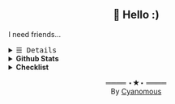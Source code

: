 <h2 align="center">👋 Hello :)</h2>

I need friends...
<br>
<!--
<a href="https://discord.gg/petEegPatJ" target="blank"><img src="https://shields.io/badge/join_my-discord-7289DA?logo=discord&style=for-the-badge" alt="discord.gg/petEegPatJ"/></a>
-->

<details>
   <summary> <samp>&#9776; Details</samp></summary>
   <p align="center">
     <br>
      <a href="https://github.com/Cyanomous?tab=repositories" target="_blank"><img alt="Code" src="https://img.shields.io/badge/-code-000000?style=flat-square&logo=Plex&logoColor=white"></a>
      <a href="https://github.com/Cyanomous?tab=repositories&language=python" target="_blank"><img alt="Python" src="https://img.shields.io/badge/-Python-3572A5?style=flat-square&logo=Python&logoColor=white"></a>
      <a href="https://github.com/Cyanomous?tab=repositories&language=javascript" target="_blank"><img alt="Javascript" src="https://img.shields.io/badge/-Javascript-f1e05a?style=flat-square&logo=Javascript&logoColor=white"></a>
      <a href="https://github.com/Cyanomous?tab=repositories&language=c%2B%2B" target="_blank"><img alt="C++" src="https://img.shields.io/badge/-C%2B%2B-f34b7d?style=flat-square&logo=C%2B%2B&logoColor=white"></a>
      <a href="https://github.com/Cyanomous?tab=repositories&language=go" target="_blank"><img alt="Go" src="https://img.shields.io/badge/-Go-375eab?style=flat-square&logo=Go&logoColor=white"></a>
      <a href="https://github.com/Cyanomous?tab=repositories&language=java" target="_blank"><img alt="Java" src="https://img.shields.io/badge/-Java-b07219?style=flat-square&logo=Java&logoColor=white"></a>
      <a href="https://github.com/Cyanomous?tab=repositories&language=html" target="_blank"><img alt="HTML" src="https://img.shields.io/badge/-HTML-E34F26?style=flat-square&logo=HTML5&logoColor=white"></a>
  <br>
  <img src="https://github-readme-stats.vercel.app/api?username=Cyanomous&show_icons=true&hide_border=true&hide=issues&title_color=5391FE&icon_color=000000&text_color=555"></img><br>
     <a href="https://github.com/Cyanomous?tab=followers" target="_blank"><img alt="Updates" src="https://img.shields.io/badge/--000000?style=flat-square&logo=RSS&logoColor=white"></a>
     <a href="https://github.com/Cyanomous" target="_blank"><img alt="Cyanomous" src="https://badges.pufler.dev/visits/cyanomous/cyanomous?logo=GitHub&label=visits&color=success&logoColor=white&style=flat-square"/></a>
     <a href="https://github.com/cyanomous/cyanomous" target="_blank"><img alt="GitHub hits" src="https://img.shields.io/github/last-commit/Cyanomous/Cyanomous?label=profile%20updated&style=flat-square"></a>
  <p align="center">
    From <a href="https://github.com/kevinjycui/kevinjycui">kevinjycui</a>
  </p>
  </samp>
  </p>
</details>

<details>
  <summary><b>Github Stats</b></summary><br/>
  <img align="center" src="https://github-readme-stats.vercel.app/api?username=Cyanomous&count_private=true&line_height=21&show_icons=true&hide_border=true&theme=radical"/>
  <img align="Left" src="https://github-readme-stats.vercel.app/api/top-langs/?username=Cyanomous&layout=compact&card_width=250&hide_border=true&theme=dracula"/>
  <p><img align="center" src="https://github-readme-streak-stats.herokuapp.com/?user=Cyanomous&theme=dark&currStreakNumber=EB6F92&background=1f1d29&border=FAF4ED&ring=F5C076&fire=EA9A97&currStreakLabel=9CCFD8" alt="streak"/></p>
</details>

<details>
  <summary><b>Checklist</b></summary><br/>
  
  
- [x] Learn Python
- [x] Make a discord.py bot
- [ ] Learn JavaScript
- [ ] Make a Minecraft mod
- [ ] Make a website
- [ ] Make something useful with python
- [ ] Get a verified discord bot
  
</details>

  <p align="center">
    ════ ⋆★⋆ ════<br>
    By <a href="https://github.com/Cyanomous">Cyanomous</a>
  </p>

<!--
<img align="center" src="https://github-readme-stats.vercel.app/api?username=Cyanomous&count_private=true&line_height=21&show_icons=true&hide_border=true&theme=radical"/>
<img align="Left" src="https://github-readme-stats.vercel.app/api/top-langs/?username=Cyanomous&layout=compact&card_width=250&hide_border=true&theme=dracula"/>
<p><img align="center" src="https://github-readme-streak-stats.herokuapp.com/?user=Cyanomous&theme=dark&currStreakNumber=EB6F92&background=1f1d29&border=FAF4ED&ring=F5C076&fire=EA9A97&currStreakLabel=9CCFD8" alt="streak"/></p>
-->
<!--
**Cyanomous/Cyanomous** is a ✨ _special_ ✨ repository because its `README.md` (this file) appears on your GitHub profile.

Here are some ideas to get you started:

- 🔭 I’m currently working on ...
- 🌱 I’m currently learning ...
- 👯 I’m looking to collaborate on ...
- 🤔 I’m looking for help with ...
- 💬 Ask me about ...
- 📫 How to reach me: ...
- 😄 Pronouns: ...
- ⚡ Fun fact: ...
-->
